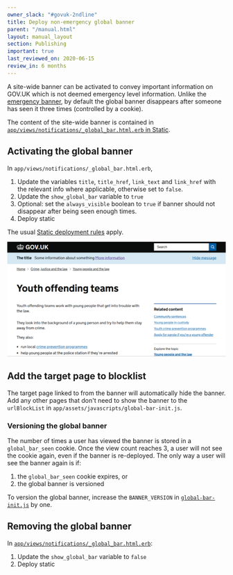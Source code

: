 ```yaml
---
owner_slack: "#govuk-2ndline"
title: Deploy non-emergency global banner
parent: "/manual.html"
layout: manual_layout
section: Publishing
important: true
last_reviewed_on: 2020-06-15
review_in: 6 months
---
```


A site-wide banner can be activated to convey important information on GOV.UK
which is not deemed emergency level information. Unlike the
[emergency banner](/manual/emergency-publishing.html), by default the
global banner disappears after someone has seen it three times (controlled
by a cookie).

The content of the site-wide banner is contained in
[`app/views/notifications/_global_bar.html.erb` in Static][global-bar-view].

## Activating the global banner

In `app/views/notifications/_global_bar.html.erb`,

1. Update the variables `title`, `title_href`, `link_text` and `link_href` with the relevant info where applicable, otherwise set to `false`.
1. Update the `show_global_bar` variable to `true`
1. Optional: set the `always_visible` boolean to `true` if banner should not disappear after being seen enough times.
1. Deploy static

The usual [Static deployment rules](/manual/deploy-static.html) apply.

![screenshot](images/global_banner.png)

## Add the target page to blocklist

The target page linked to from the banner will automatically hide the banner.
Add any other pages that don't need to show the banner to the `urlBlockList` in `app/assets/javascripts/global-bar-init.js`.

### Versioning the global banner

The number of times a user has viewed the banner is stored in a `global_bar_seen` cookie.
Once the view count reaches 3, a user will not see the cookie again, even if the banner is
re-deployed. The only way a user will see the banner again is if:

1. the `global_bar_seen` cookie expires, or
1. the global banner is versioned

To version the global banner, increase the `BANNER_VERSION` in [`global-bar-init.js`](https://github.com/alphagov/static/blob/master/app/assets/javascripts/global-bar-init.js) by one.

## Removing the global banner

In [`app/views/notifications/_global_bar.html.erb`][global-bar-view]:

1. Update the `show_global_bar` variable to `false`
1. Deploy static

[global-bar-view]: https://github.com/alphagov/static/blob/master/app/views/notifications/_global_bar.html.erb
